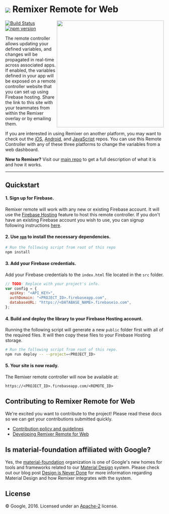# <img align="center" src="https://cdn.rawgit.com/material-foundation/material-remixer-remote-web/develop/docs/assets/remixer_logo_32x32.png"> Remixer Remote for Web

<img align="right" src="https://cdn.rawgit.com/material-foundation/material-remixer-remote-web/develop/docs/assets/app_screenshot.png" width="340px">

[![Build Status](https://travis-ci.org/material-foundation/material-remixer-remote-web.svg?branch=develop)](https://travis-ci.org/material-foundation/material-remixer-remote-web) [![npm version](https://badge.fury.io/js/material-remixer-remote-web.svg)](https://badge.fury.io/js/material-remixer-remote-web)

The remote controller allows updating your defined variables, and changes
will be propagated in real-time across associated apps. If enabled, the
variables defined in your app will be exposed on a remote controller website
that you can set up using Firebase hosting. Share the link to this site with
your teammates from within the Remixer overlay or by emailing them.

If you are interested in using Remixer on another platform, you may want to
check out the [iOS](https://github.com/material-foundation/material-remixer-ios),
[Android](https://github.com/material-foundation/material-remixer-android),
and [JavaScript](https://github.com/material-foundation/material-remixer-js)
repos. You can use this Remote Controller with any of these three platforms to
change the variables from a web dashboard.

**New to Remixer?** Visit our [main repo](https://github.com/material-foundation/material-remixer)
to get a full description of what it is and how it works.
- - -

## Quickstart

#### 1. Sign up for Firebase.

Remixer remote will work with any new or existing Firebase account. It will use
the [Firebase Hosting](https://firebase.google.com/docs/hosting/) feature to
host this remote controller. If you don't have an existing Firebase account you
wish to use, you can signup following instructions [here](https://firebase.google.com).

#### 2. Use [`npm`](https://www.npmjs.com/) to install the necessary dependencies.

```bash
# Run the following script from root of this repo
npm install
```

#### 3. Add your Firebase credentials.

Add your Firebase credentials to the `index.html` file located in the `src`
folder.

```javascript
// TODO: Replace with your project's info.
var config = {
  apiKey: "<API_KEY>",
  authDomain: "<PROJECT_ID>.firebaseapp.com",
  databaseURL: "https://<DATABASE_NAME>.firebaseio.com",
};
```

#### 4. Build and deploy the library to your Firebase Hosting account.

Running the following script will generate a new `public` folder first with all
of the required files. It will then copy these files to your Firebase Hosting
storage.

```bash
# Run the following script from root of this repo.
npm run deploy -- --project=<PROJECT_ID>
```

#### 5. Your site is now ready.

The Remixer remote controller will now be available at:
```
https://<PROJECT_ID>.firebaseapp.com/<REMOTE_ID>
```

## Contributing to Remixer Remote for Web

We're excited you want to contribute to the project! Please read these docs so
we can get your contributions submitted quickly.

- [Contribution policy and guidelines](https://github.com/material-foundation/material-remixer-remote-web/blob/develop/CONTRIBUTING.md)
- [Developing Remixer Remote for Web](https://github.com/material-foundation/material-remixer-js/blob/develop/docs/developing.md)

## Is material-foundation affiliated with Google?

Yes, the [material-foundation](https://github.com/material-foundation)
organization is one of Google's new homes for tools and frameworks related to
our [Material Design](https://material.io) system. Please check out our blog
post [Design is Never Done](https://design.google.com/articles/design-is-never-done/)
for more information regarding Material Design and how Remixer integrates with
the system.

## License

© Google, 2016. Licensed under an [Apache-2](https://github.com/material-foundation/material-remixer-remote-web/blob/develop/LICENSE) license.
